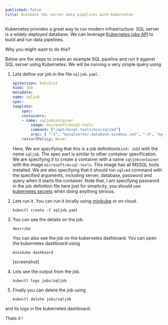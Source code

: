 ```yaml
---
published: false
title: Automate SQL server data pipelines with Kubernetes
---
```

Kubernetes provides a great way to run modern infrastructure. SQL server is a widely deployed database.
We can leverage [Kubernetes jobs API](https://kubernetes.io/docs/concepts/workloads/controllers/jobs-run-to-completion/) to build and run data pipelines.

Why you might want to do this?



Below are the steps to create an example SQL pipeline and run it against SQL server using Kubernetes. We will be running a very simple query using 

1. Lets define our job in the file ``sqljob.yaml``.


    ```yml
    apiVersion: batch/v1
    kind: Job
    metadata:
    name: sqljob
    spec:
    template:
        spec:
        containers:
        - name: sqljobcontainer
            image: microsoft/mssql-tools
            command: ["/opt/mssql-tools/bin/sqlcmd"]
            args: [ "-S", "mysqlserver.database.windows.net", "-d", "mydatabase", "-U", "User", "-P", "PassWord", "-I", "-Q", "SELECT name FROM sys.tables" ]
        restartPolicy: Never
    ```

    Here, We are specifying that this is a job definition(``kind: Job``) with the name ``sqljob``. The spec part is similar to other container specification. We are specifying it to create a container with a name ``sqljobcontainer`` with the image ``microsoft/mssql-tools``. This image has all MSSQL tools installed. We are also specifying that it should run ``sqlcmd`` command with the specified arguments, including server, database, password and query when it starts the container. Note that, I am specifying password in the job definition file here just for simplicity, you should use [kubernetes secrets](https://kubernetes.io/docs/concepts/configuration/secret/) when doing anything serious. 


2. Lets run it. You can run it locally using [minikube](https://kubernetes.io/docs/getting-started-guides/minikube/) or on cloud.

    ```
    kubectl create -f sqljob.yaml
    ```

3. You can see the details on the job.
    ```
    describe

    ```
    You can also see the job on the kubernetes dashboard. You can open the kubernetes dashboard using 

    ```
    minikube dashboard
    ```
    [screenshot]

3. Lets see the output from the job.
    ```
    kubectl logs jobs/sqljob
    ```
    

4. Finally you can delete the job using
    ```
    kubectl delete jobs/sqljob
    ```

 and its logs in the kubernetes dashboard.

Thats it !

